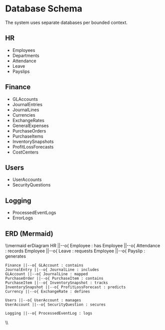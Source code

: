 # Database Schema

The system uses separate databases per bounded context.

## HR
- Employees  
- Departments  
- Attendance  
- Leave  
- Payslips  

## Finance
- GLAccounts  
- JournalEntries  
- JournalLines  
- Currencies  
- ExchangeRates  
- GeneralExpenses  
- PurchaseOrders  
- PurchaseItems  
- InventorySnapshots  
- ProfitLossForecasts  
- CostCenters  

## Users
- UserAccounts  
- SecurityQuestions  

## Logging
- ProcessedEventLogs  
- ErrorLogs  

## ERD (Mermaid)

\\\mermaid
erDiagram
    HR ||--o{ Employee : has
    Employee ||--o{ Attendance : records
    Employee ||--o{ Leave : requests
    Employee ||--o{ Payslip : generates

    Finance ||--o{ GLAccount : contains
    JournalEntry ||--o{ JournalLine : includes
    GLAccount ||--o{ JournalLine : mapped
    PurchaseOrder ||--o{ PurchaseItem : contains
    PurchaseItem ||--o{ InventorySnapshot : tracks
    InventorySnapshot ||--o{ ProfitLossForecast : predicts
    Currency ||--o{ ExchangeRate : defines

    Users ||--o{ UserAccount : manages
    UserAccount ||--o{ SecurityQuestion : secures

    Logging ||--o{ ProcessedEventLog : logs
\\\
